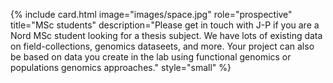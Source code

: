 {%
  include card.html
  image="images/space.jpg"
  role="prospective"
  title="MSc students"
  description="Please get in touch with J-P if you are a Nord MSc student looking for a thesis subject. We have lots of existing data on field-collections, genomics dataseets, and more. Your project can also be based on data you create in the lab using functional genomics or populations genomics approaches."
  style="small"
%}



